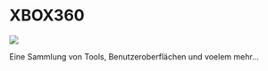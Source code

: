 # XBOX360

<img src="https://raw.githubusercontent.com/RAConquista/XBOX360/master/DOCS/Images/PicsArt_03-11-05.03.38.jpg"/></img>

Eine Sammlung von Tools, Benutzeroberflächen und voelem mehr... 
